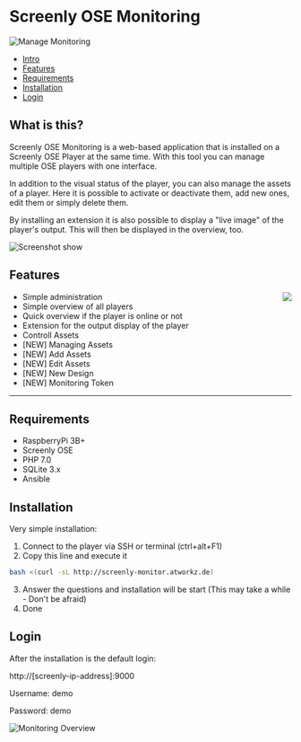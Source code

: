 # Screenly OSE Monitoring

![Manage Monitoring](http://www.atworkz.de/_git/monitor/manage2.png)

- [Intro](#what-is-this)
- [Features](#Features)
- [Requirements](#requirements)
- [Installation](#installation)
- [Login](#login)


## What is this?
Screenly OSE Monitoring is a web-based application that is installed on a Screenly OSE Player at the same time. With this tool you can manage multiple OSE players with one interface.

In addition to the visual status of the player, you can also manage the assets of a player. Here it is possible to activate or deactivate them, add new ones, edit them or simply delete them.

By installing an extension it is also possible to display a "live image" of the player's output. This will then be displayed in the overview, too.

![Screenshot show](http://www.atworkz.de/_git/monitor/manage.png)

## Features

<img align="right" src="http://www.atworkz.de/_git/monitor/monitoring.png">

+ Simple administration
+ Simple overview of all players
+ Quick overview if the player is online or not
+ Extension for the output display of the player
+ Controll Assets
+ [NEW] Managing Assets
+ [NEW] Add Assets 
+ [NEW] Edit Assets
+ [NEW] New Design
+ [NEW] Monitoring Token     

---

## Requirements
+ RaspberryPi 3B+
+ Screenly OSE
+ PHP 7.0
+ SQLite 3.x
+ Ansible

## Installation
Very simple installation:

1. Connect to the player via SSH or terminal (ctrl+alt+F1)
2. Copy this line and execute it
```bash
bash <(curl -sL http://screenly-monitor.atworkz.de)
```
3. Answer the questions and installation will be start (This may take a while - Don't be afraid)
4. Done

## Login
After the installation is the default login:

http://[screenly-ip-address]:9000

Username: demo

Password: demo


![Monitoring Overview](http://www.atworkz.de/_git/monitor/screens.png)


